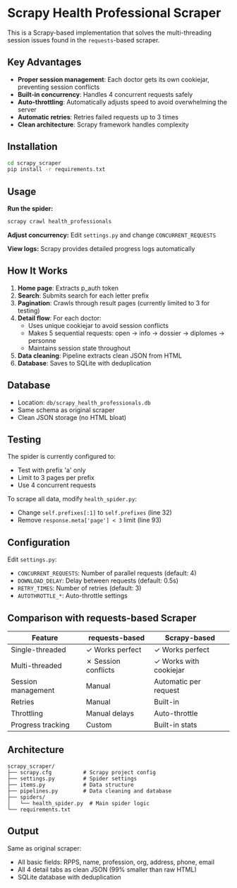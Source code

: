 # Scrapy Health Professional Scraper

This is a Scrapy-based implementation that solves the multi-threading session issues found in the `requests`-based scraper.

## Key Advantages

- **Proper session management**: Each doctor gets its own cookiejar, preventing session conflicts
- **Built-in concurrency**: Handles 4 concurrent requests safely
- **Auto-throttling**: Automatically adjusts speed to avoid overwhelming the server
- **Automatic retries**: Retries failed requests up to 3 times
- **Clean architecture**: Scrapy framework handles complexity

## Installation

```bash
cd scrapy_scraper
pip install -r requirements.txt
```

## Usage

**Run the spider:**
```bash
scrapy crawl health_professionals
```

**Adjust concurrency:**
Edit `settings.py` and change `CONCURRENT_REQUESTS`

**View logs:**
Scrapy provides detailed progress logs automatically

## How It Works

1. **Home page**: Extracts p_auth token
2. **Search**: Submits search for each letter prefix
3. **Pagination**: Crawls through result pages (currently limited to 3 for testing)
4. **Detail flow**: For each doctor:
   - Uses unique cookiejar to avoid session conflicts
   - Makes 5 sequential requests: open → info → dossier → diplomes → personne
   - Maintains session state throughout
5. **Data cleaning**: Pipeline extracts clean JSON from HTML
6. **Database**: Saves to SQLite with deduplication

## Database

- Location: `db/scrapy_health_professionals.db`
- Same schema as original scraper
- Clean JSON storage (no HTML bloat)

## Testing

The spider is currently configured to:
- Test with prefix 'a' only
- Limit to 3 pages per prefix
- Use 4 concurrent requests

To scrape all data, modify `health_spider.py`:
- Change `self.prefixes[:1]` to `self.prefixes` (line 32)
- Remove `response.meta['page'] < 3` limit (line 93)

## Configuration

Edit `settings.py`:
- `CONCURRENT_REQUESTS`: Number of parallel requests (default: 4)
- `DOWNLOAD_DELAY`: Delay between requests (default: 0.5s)
- `RETRY_TIMES`: Number of retries (default: 3)
- `AUTOTHROTTLE_*`: Auto-throttle settings

## Comparison with requests-based Scraper

| Feature | requests-based | Scrapy-based |
|---------|---------------|--------------|
| Single-threaded | ✓ Works perfect | ✓ Works perfect |
| Multi-threaded | ✗ Session conflicts | ✓ Works with cookiejar |
| Session management | Manual | Automatic per request |
| Retries | Manual | Built-in |
| Throttling | Manual delays | Auto-throttle |
| Progress tracking | Custom | Built-in stats |

## Architecture

```
scrapy_scraper/
├── scrapy.cfg          # Scrapy project config
├── settings.py         # Spider settings
├── items.py            # Data structure
├── pipelines.py        # Data cleaning and database
├── spiders/
│   └── health_spider.py  # Main spider logic
└── requirements.txt
```

## Output

Same as original scraper:
- All basic fields: RPPS, name, profession, org, address, phone, email
- All 4 detail tabs as clean JSON (99% smaller than raw HTML)
- SQLite database with deduplication

